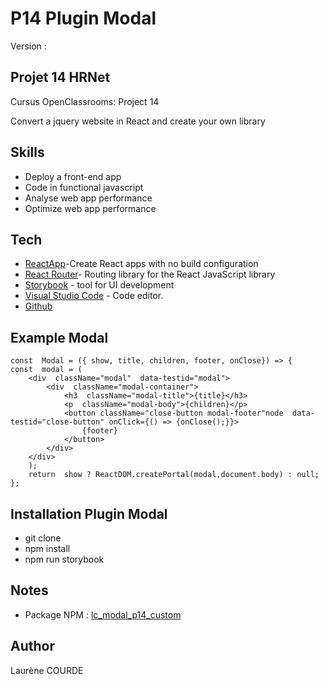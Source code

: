 ﻿# P14 Plugin Modal

Version : 

## [](https://github.com/Laurene45/LaureneCourde_14_31082022/tree/main/wealth_health) Projet 14 HRNet

[](https://openclassrooms.com/fr/paths/314/projects/815/assignment)Cursus OpenClassrooms: Project 14

Convert a jquery website in React and create your own library

## Skills

-   Deploy a front-end app
-   Code in functional javascript
-   Analyse  web app performance
-   Optimize web app performance

## Tech

-   [ReactApp](https://github.com/facebook/create-react-app)-Create React apps with no build configuration
-   [React Router](https://github.com/remix-run/react-router)- Routing library for the React JavaScript library
-   [Storybook](https://storybook.js.org/) - tool for UI development
-   [Visual Studio Code](https://code.visualstudio.com/) - Code editor.
-   [Github]( https://github.com/)


## Example Modal
```
const  Modal = ({ show, title, children, footer, onClose}) => {
const  modal = (
	<div  className="modal"  data-testid="modal">
		<div  className="modal-container">
			<h3  className="modal-title">{title}</h3>
			<p  className="modal-body">{children}</p>
			<button className="close-button modal-footer"node  data-testid="close-button" onClick={() => {onClose();}}>
				{footer}
			</button>
		</div>
	</div>
	);
	return  show ? ReactDOM.createPortal(modal,document.body) : null;
};
```

## Installation Plugin Modal

-   git clone
-   npm install
-   npm run storybook

## Notes

- Package NPM : [lc_modal_p14_custom]( https://www.npmjs.com/package/lc_modal_p14_custom)

## Author

Laurène COURDE
